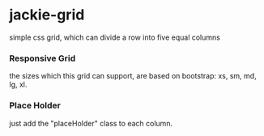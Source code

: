 # jackie-grid
simple css grid, which can divide a row into five equal columns

### Responsive Grid
the sizes which this grid can support, are based on bootstrap: xs, sm, md, lg, xl.

### Place Holder
just add the "placeHolder" class to each column.